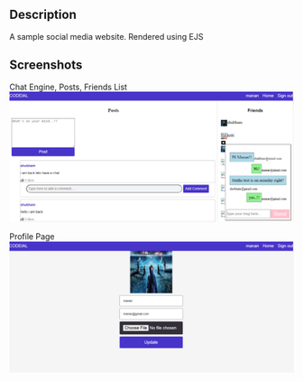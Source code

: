 ## Description

A sample social media website. Rendered using EJS

## Screenshots

Chat Engine, Posts, Friends List
![Chat Engine](uploads/codeial_screenshots/chat_engine.PNG "Chat Engine")

Profile Page
![Profile Page](uploads/codeial_screenshots/profile_page.PNG "Profile age")

